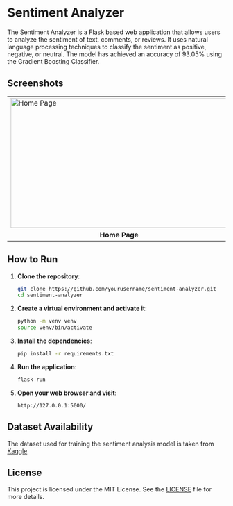 # Sentiment Analyzer

The Sentiment Analyzer is a Flask based web application that allows users to analyze the sentiment of text, comments, or reviews. It uses natural language processing techniques to classify the sentiment as positive, negative, or neutral. The model has achieved an accuracy of 93.05% using the Gradient Boosting Classifier.

## Screenshots
<table>
  <tr>
    <td>
      <img src="https://github.com/Bratajit-03/Sentiment-Analyzer/assets/106532791/74d03bd4-ca6b-4588-9073-1a6f96e2d50c" alt="Home Page" width="500" height="300"/>
    </td>
    <td>
      <img src="https://github.com/Bratajit-03/Sentiment-Analyzer/assets/106532791/c65d2889-1900-4f84-85aa-d0c39ceea440" alt="Result Page" width="500" height="300"/>
    </td>
  </tr>
  <tr>
    <td align="center"><b>Home Page</b></td>
    <td align="center"><b>Result Page</b></td>
  </tr>
</table>

## How to Run
1. **Clone the repository**:
    ```sh
    git clone https://github.com/yourusername/sentiment-analyzer.git
    cd sentiment-analyzer
    ```

2. **Create a virtual environment and activate it**:
    ```sh
    python -m venv venv
    source venv/bin/activate  
    ```

3. **Install the dependencies**:
    ```sh
    pip install -r requirements.txt
    ```

4. **Run the application**:
    ```sh
    flask run
    ```

5. **Open your web browser and visit**:
    ```
    http://127.0.0.1:5000/
    ```

## Dataset Availability
The dataset used for training the sentiment analysis model is taken from [Kaggle](https://www.kaggle.com/datasets/niraliivaghani/flipkart-product-customer-reviews-dataset)

## License
This project is licensed under the MIT License. See the [LICENSE](LICENSE) file for more details.
